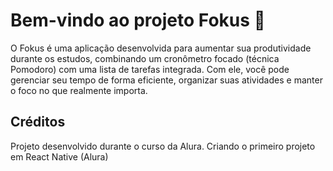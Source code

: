# Bem-vindo ao projeto Fokus 👋
O Fokus é uma aplicação desenvolvida para aumentar sua produtividade durante os estudos, combinando um cronômetro focado (técnica Pomodoro) com uma lista de tarefas integrada.
Com ele, você pode gerenciar seu tempo de forma eficiente, organizar suas atividades e manter o foco no que realmente importa.

## Créditos

Projeto desenvolvido durante o curso da Alura. Criando o primeiro projeto em React Native (Alura)
